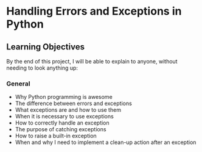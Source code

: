 # Handling Errors and Exceptions in Python

## Learning Objectives

By the end of this project, I will be able to explain to anyone, without needing to look anything up:

### General
- Why Python programming is awesome
- The difference between errors and exceptions
- What exceptions are and how to use them
- When it is necessary to use exceptions
- How to correctly handle an exception
- The purpose of catching exceptions
- How to raise a built-in exception
- When and why I need to implement a clean-up action after an exception
